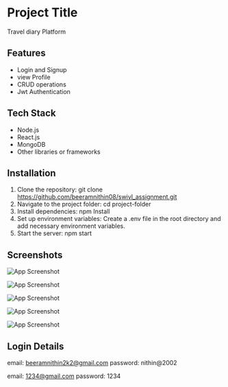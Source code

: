 
# Project Title

Travel diary Platform


## Features

- Login and Signup
- view Profile
- CRUD operations
- Jwt Authentication



## Tech Stack

- Node.js
- React.js
- MongoDB
- Other libraries or frameworks


## Installation

1) Clone the repository: git clone https://github.com/beeramnithin08/swivl_assignment.git
2) Navigate to the project folder: cd project-folder
3) Install dependencies: npm Install
4) Set up environment variables: Create a .env file in the root    directory and add necessary environment variables.
5) Start the server: npm start
    
## Screenshots

![App Screenshot](https://i.ibb.co/MDN4c51/img1.jpg)


![App Screenshot](https://i.ibb.co/bH3LVYJ/img2.jpg)


![App Screenshot](https://i.ibb.co/Rg0szYG/img3.jpg)


![App Screenshot](https://i.ibb.co/LSBBvFH/img4.jpg)


![App Screenshot](https://i.ibb.co/CzdxfyK/img5.jpg)



## Login Details

email: beeramnithin2k2@gmail.com
password: nithin@2002


email: 1234@gmail.com
password: 1234